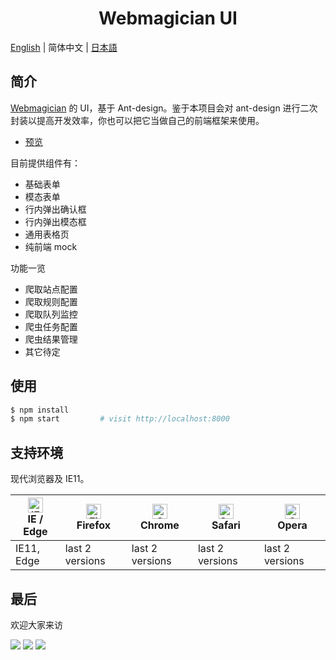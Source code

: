 <h1 align="center">Webmagician UI</h1>

[English](./README.md) | 简体中文 | [日本語](./README.ja-JP.md)

## 简介

[Webmagician](https://github.com/Jkanon/webmagician) 的 UI，基于 Ant-design。鉴于本项目会对 ant-design 进行二次封装以提高开发效率，你也可以把它当做自己的前端框架来使用。

- [预览](http://jkanon.gitee.io/webmagician-ui)

目前提供组件有：

- 基础表单
- 模态表单
- 行内弹出确认框
- 行内弹出模态框
- 通用表格页
- 纯前端 mock

功能一览

- 爬取站点配置
- 爬取规则配置
- 爬取队列监控
- 爬虫任务配置
- 爬虫结果管理
- 其它待定

## 使用

```bash
$ npm install
$ npm start         # visit http://localhost:8000
```

## 支持环境

现代浏览器及 IE11。

| [<img src="https://raw.githubusercontent.com/alrra/browser-logos/master/src/edge/edge_48x48.png" alt="IE / Edge" width="24px" height="24px" />](http://godban.github.io/browsers-support-badges/)</br>IE / Edge | [<img src="https://raw.githubusercontent.com/alrra/browser-logos/master/src/firefox/firefox_48x48.png" alt="Firefox" width="24px" height="24px" />](http://godban.github.io/browsers-support-badges/)</br>Firefox | [<img src="https://raw.githubusercontent.com/alrra/browser-logos/master/src/chrome/chrome_48x48.png" alt="Chrome" width="24px" height="24px" />](http://godban.github.io/browsers-support-badges/)</br>Chrome | [<img src="https://raw.githubusercontent.com/alrra/browser-logos/master/src/safari/safari_48x48.png" alt="Safari" width="24px" height="24px" />](http://godban.github.io/browsers-support-badges/)</br>Safari | [<img src="https://raw.githubusercontent.com/alrra/browser-logos/master/src/opera/opera_48x48.png" alt="Opera" width="24px" height="24px" />](http://godban.github.io/browsers-support-badges/)</br>Opera |
| --- | --- | --- | --- | --- |
| IE11, Edge | last 2 versions | last 2 versions | last 2 versions | last 2 versions |

## 最后

欢迎大家来访

[![](https://img.shields.io/badge/%E7%AE%80-%40Jkanon-orange)](https://www.jianshu.com/u/53671b43e905) [![](https://img.shields.io/badge/%E7%A0%81%E4%BA%91-@Jkanon-C5212A)](https://gitee.com/Jkanon) [![](https://img.shields.io/badge/Github-@Jkanon-25292E.svg)](https://github.com/Jkanon)
